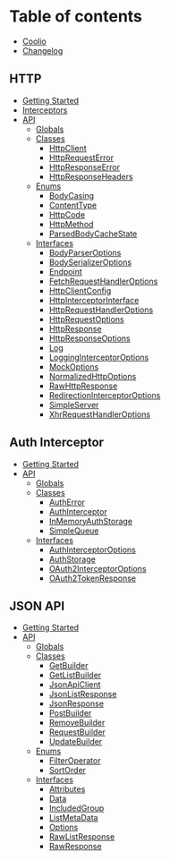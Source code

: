 # Table of contents

* [Coolio](README.md)
* [Changelog](../CHANGELOG.md)

## HTTP

* [Getting Started](http/getting-started.md)
* [Interceptors](http/interceptors.md)
* [API](http/api/README.md)
  * [Globals](http/api/globals.md)
  * [Classes]()
    * [HttpClient](http/api/classes/httpclient.md)
    * [HttpRequestError](http/api/classes/httprequesterror.md)
    * [HttpResponseError](http/api/classes/httpresponseerror.md)
    * [HttpResponseHeaders](http/api/classes/httpresponseheaders.md)
  * [Enums]()
    * [BodyCasing](http/api/enums/bodycasing.md)
    * [ContentType](http/api/enums/contenttype.md)
    * [HttpCode](http/api/enums/httpcode.md)
    * [HttpMethod](http/api/enums/httpmethod.md)
    * [ParsedBodyCacheState](http/api/enums/parsedbodycachestate.md)
  * [Interfaces]()
    * [BodyParserOptions](http/api/interfaces/bodyparseroptions.md)
    * [BodySerializerOptions](http/api/interfaces/bodyserializeroptions.md)
    * [Endpoint](http/api/interfaces/endpoint.md)
    * [FetchRequestHandlerOptions](http/api/interfaces/fetchrequesthandleroptions.md)
    * [HttpClientConfig](http/api/interfaces/httpclientconfig.md)
    * [HttpInterceptorInterface](http/api/interfaces/httpinterceptorinterface.md)
    * [HttpRequestHandlerOptions](http/api/interfaces/httprequesthandleroptions.md)
    * [HttpRequestOptions](http/api/interfaces/httprequestoptions.md)
    * [HttpResponse](http/api/interfaces/httpresponse.md)
    * [HttpResponseOptions](http/api/interfaces/httpresponseoptions.md)
    * [Log](http/api/interfaces/log.md)
    * [LoggingInterceptorOptions](http/api/interfaces/logginginterceptoroptions.md)
    * [MockOptions](http/api/interfaces/mockoptions.md)
    * [NormalizedHttpOptions](http/api/interfaces/normalizedhttpoptions.md)
    * [RawHttpResponse](http/api/interfaces/rawhttpresponse.md)
    * [RedirectionInterceptorOptions](http/api/interfaces/redirectioninterceptoroptions.md)
    * [SimpleServer](http/api/interfaces/simpleserver.md)
    * [XhrRequestHandlerOptions](http/api/interfaces/xhrrequesthandleroptions.md)

## Auth Interceptor

* [Getting Started](auth-interceptor/getting-started.md)
* [API](auth-interceptor/api/README.md)
  * [Globals](auth-interceptor/api/globals.md)
  * [Classes]()
    * [AuthError](auth-interceptor/api/classes/autherror.md)
    * [AuthInterceptor](auth-interceptor/api/classes/authinterceptor.md)
    * [InMemoryAuthStorage](auth-interceptor/api/classes/inmemoryauthstorage.md)
    * [SimpleQueue](auth-interceptor/api/classes/simplequeue.md)
  * [Interfaces]()
    * [AuthInterceptorOptions](auth-interceptor/api/interfaces/authinterceptoroptions.md)
    * [AuthStorage](auth-interceptor/api/interfaces/authstorage.md)
    * [OAuth2InterceptorOptions](auth-interceptor/api/interfaces/oauth2interceptoroptions.md)
    * [OAuth2TokenResponse](auth-interceptor/api/interfaces/oauth2tokenresponse.md)

## JSON API

* [Getting Started](json-api/getting-started.md)
* [API](json-api/api/README.md)
  * [Globals](json-api/api/globals.md)
  * [Classes]()
    * [GetBuilder](json-api/api/classes/getbuilder.md)
    * [GetListBuilder](json-api/api/classes/getlistbuilder.md)
    * [JsonApiClient](json-api/api/classes/jsonapiclient.md)
    * [JsonListResponse](json-api/api/classes/jsonlistresponse.md)
    * [JsonResponse](json-api/api/classes/jsonresponse.md)
    * [PostBuilder](json-api/api/classes/postbuilder.md)
    * [RemoveBuilder](json-api/api/classes/removebuilder.md)
    * [RequestBuilder](json-api/api/classes/requestbuilder.md)
    * [UpdateBuilder](json-api/api/classes/updatebuilder.md)
  * [Enums]()
    * [FilterOperator](json-api/api/enums/filteroperator.md)
    * [SortOrder](json-api/api/enums/sortorder.md)
  * [Interfaces]()
    * [Attributes](json-api/api/interfaces/attributes.md)
    * [Data](json-api/api/interfaces/data.md)
    * [IncludedGroup](json-api/api/interfaces/includedgroup.md)
    * [ListMetaData](json-api/api/interfaces/listmetadata.md)
    * [Options](json-api/api/interfaces/options.md)
    * [RawListResponse](json-api/api/interfaces/rawlistresponse.md)
    * [RawResponse](json-api/api/interfaces/rawresponse.md)
